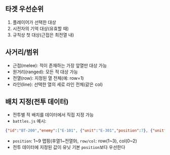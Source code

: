 ## 타겟 우선순위
1) 플레이어가 선택한 대상
2) 시전자의 기억 대상(유효할 때)
3) 규칙상 첫 대상(근접은 최전열 내)

## 사거리/범위
- 근접(melee): 적이 존재하는 가장 앞열만 대상 가능
- 원거리(ranged): 모든 적 대상 가능
- 전열(row): 지정된 열 전체(예: row=1)
- 라인(line): 선택한 열의 세로 라인 전체(같은 col)

## 배치 지정(전투 데이터)
- 전투별 적 배치를 데이터에서 직접 지정 가능
- `battles.js` 예시:
```json
{"id":"BT-200","enemy":["E-101", {"unit":"E-301","position":7}, {"unit":"E-103","row":3,"col":2}]}
```
- `position`: 1~9 맵핑(후열1~전열9), `row/col`: row(1~3), col(0~2)
- 전투 데이터에 지정된 값이 유닛 기본 `position`보다 우선한다

